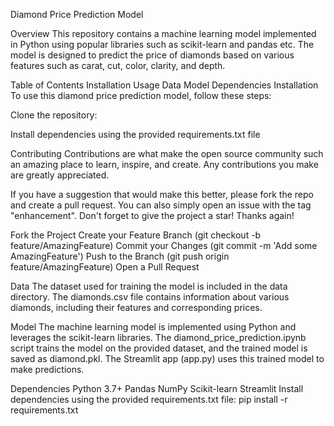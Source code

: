 Diamond Price Prediction Model

Overview
This repository contains a machine learning model implemented in Python using popular libraries such as scikit-learn and pandas etc. The model is designed to predict the price of diamonds based on various features such as carat, cut, color, clarity, and depth.

Table of Contents
Installation
Usage
Data
Model
Dependencies
Installation
To use this diamond price prediction model, follow these steps:

Clone the repository:

Install dependencies using the provided requirements.txt file


Contributing
Contributions are what make the open source community such an amazing place to learn, inspire, and create. Any contributions you make are greatly appreciated.

If you have a suggestion that would make this better, please fork the repo and create a pull request. You can also simply open an issue with the tag "enhancement". Don't forget to give the project a star! Thanks again!

Fork the Project
Create your Feature Branch (git checkout -b feature/AmazingFeature)
Commit your Changes (git commit -m 'Add some AmazingFeature')
Push to the Branch (git push origin feature/AmazingFeature)
Open a Pull Request


Data
The dataset used for training the model is included in the data directory. The diamonds.csv file contains information about various diamonds, including their features and corresponding prices.

Model
The machine learning model is implemented using Python and leverages the scikit-learn libraries. The diamond_price_prediction.ipynb script trains the model on the provided dataset, and the trained model is saved as diamond.pkl. The Streamlit app (app.py) uses this trained model to make predictions.

Dependencies
Python 3.7+
Pandas
NumPy
Scikit-learn
Streamlit
Install dependencies using the provided requirements.txt file:
pip install -r requirements.txt
